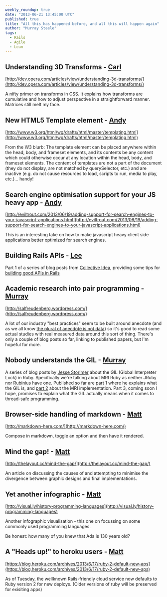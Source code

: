 ```yaml
---
weekly_roundup: true
date: "2013-06-21 13:45:00 UTC"
published: true
title: "All this has happened before, and all this will happen again"
author: "Murray Steele"
tags:
  - Rails
  - Agile
  - Lean
---
```


## Understanding 3D Transforms - [Carl](/people/carl-whittaker)
[http://dev.opera.com/articles/view/understanding-3d-transforms/](http://dev.opera.com/articles/view/understanding-3d-transforms/)

A nifty primer on transforms in CSS.  It explains how transforms are cumulative and how to adjust perspective in a straightforward manner.  Matrices still melt my face.

## New HTML5 Template element - [Andy](/people/andrew-mitchell)
[http://www.w3.org/html/wg/drafts/html/master/templating.html](http://www.w3.org/html/wg/drafts/html/master/templating.html)

From the W3 blurb: The template element can be placed anywhere within the head, body, and frameset elements, and its contents be any content which could otherwise occur at any location within the head, body, and frameset elements.  The content of templates are not a part of the document (they do not display, are not matched by querySelector, etc.) and are inactive (e.g. do not cause resources to load, scripts to run, media to play, etc.)… handy!

## Search engine optimisation support for your JS heavy app - [Andy](/people/andrew-mitchell)
[http://eviltrout.com/2013/06/19/adding-support-for-search-engines-to-your-javascript-applications.html](http://eviltrout.com/2013/06/19/adding-support-for-search-engines-to-your-javascript-applications.html)

This is an interesting take on how to make javascript heavy client side applications better optimized for search engines.

## Building Rails APIs - [Lee](/people/lee-richmond)

Part 1 of a series of blog posts from [Collective Idea](http://collectiveidea.com/), providing some tips for [building good APIs in Rails](http://collectiveidea.com/blog/archives/2013/06/13/building-awesome-rails-apis-part-1/)

## Academic research into pair programming - [Murray](/people/murray-steele)
[http://salfreudenberg.wordpress.com/](http://salfreudenberg.wordpress.com/)

A lot of our industry "best practices" seem to be built around anecdote (and as we all know [the plural of anecdote is not data](http://en.wikipedia.org/wiki/Anecdotal_evidence)) so it's good to read some actual studies with real measured data around this sort of thing.  There's only a couple of blog posts so far, linking to published papers, but I'm hopeful for more.

## Nobody understands the GIL - [Murray](/people/murray-steele)

A series of blog posts by [Jesse Storimer](http://www.jstorimer.com/) about the GIL (Global Interpreter Lock) in Ruby.  Specifically we're talking about MRI Ruby as neither JRuby nor Rubinius have one.  Published so far are [part 1](http://www.jstorimer.com/blogs/workingwithcode/8085491-nobody-understands-the-gil) where he explains what the GIL is, and [part 2](http://www.jstorimer.com/blogs/workingwithcode/8100871-nobody-understands-the-gil-part-2-implementation) about the MRI implementation.  Part 3, coming soon I hope, promises to explain what the GIL actually means when it comes to thread-safe programming.

## Browser-side handling of markdown - [Matt](/people/matt-peperell)
[http://markdown-here.com/](http://markdown-here.com/)

Compose in markdown, toggle an option and then have it rendered.

## Mind the gap! - [Matt](/people/matt-peperell)
[http://thelayout.cc/mind-the-gap/](http://thelayout.cc/mind-the-gap/)

An article on discussing the causes of and attempting to minimise the divergence between graphic designs and final implementations.

## Yet another infographic - [Matt](/people/matt-peperell)
[http://visual.ly/history-programming-languages](http://visual.ly/history-programming-languages)

Another infographic visualisation - this one on focussing on some commonly used programming languages.

Be honest: how many of you knew that Ada is 130 years old?

## A "Heads up!" to heroku users - [Matt](/people/matt-peperell)
[https://blog.heroku.com/archives/2013/6/17/ruby-2-default-new-aps](https://blog.heroku.com/archives/2013/6/17/ruby-2-default-new-aps)

As of Tuesday, the wellknown Rails-friendly cloud service now defaults to Ruby version 2 for new deploys.  (Older versions of ruby will be preserved for exisiting apps)
